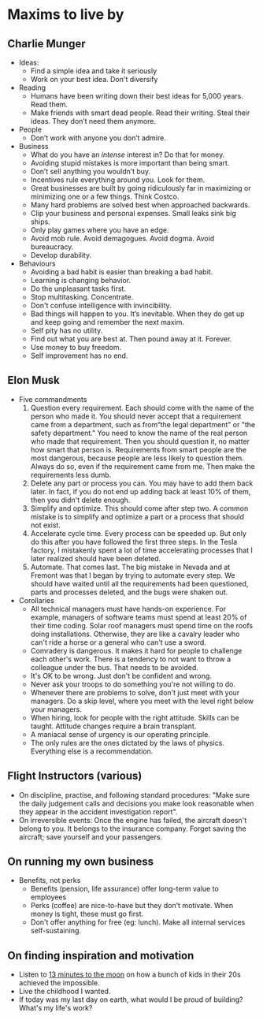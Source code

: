 # Maxims to live by

## Charlie Munger

- Ideas:
  - Find a simple idea and take it seriously
  - Work on your best idea. Don't diversify
- Reading
  - Humans have been writing down their best ideas for 5,000 years. Read them.
  - Make friends with smart dead people. Read their writing. Steal their ideas. They don’t need them anymore.
- People
  - Don’t work with anyone you don’t admire.
- Business
  - What do you have an *intense* interest in? Do that for money.
  - Avoiding stupid mistakes is more important than being smart.
  - Don’t sell anything you wouldn’t buy.
  - Incentives rule everything around you. Look for them.
  - Great businesses are built by going ridiculously far in maximizing or minimizing one or a few things. Think Costco.
  - Many hard problems are solved best when approached backwards.
  - Clip your business and personal expenses. Small leaks sink big ships.
  - Only play games where you have an edge.
  - Avoid mob rule. Avoid demagogues. Avoid dogma. Avoid bureaucracy.
  - Develop durability.
- Behaviours
  - Avoiding a bad habit is easier than breaking a bad habit.
  - Learning is changing behavior.
  - Do the unpleasant tasks first.
  - Stop multitasking. Concentrate.
  - Don't confuse intelligence with invincibility.
  - Bad things will happen to you. It’s inevitable. When they do get up and keep going and remember the next maxim.
  - Self pity has no utility.  
  - Find out what you are best at. Then pound away at it. Forever.
  - Use money to buy freedom.
  - Self improvement has no end.

## Elon Musk

- Five commandments
  1. Question every requirement. Each should come with the name of the person who made it. You should never accept that a requirement came from a department, such as from“the legal department" or "the safety department." You need to know the name of the real person who made that requirement. Then you should question it, no matter how smart that person is. Requirements from smart people are the most dangerous, because people are less likely to question them. Always do so, even if the requirement came from me. Then make the requirements less dumb.
  2. Delete any part or process you can. You may have to add them back later. In fact, if you do not end up adding back at least 10% of them, then you didn't delete enough.
  3. Simplify and optimize. This should come after step two. A common mistake is to simplify and optimize a part or a process that should not exist.
  4. Accelerate cycle time. Every process can be speeded up. But only do this after you have followed the first three steps. In the Tesla factory, I mistakenly spent a lot of time accelerating processes that I later realized should have been deleted.
  5. Automate. That comes last. The big mistake in Nevada and at Fremont was that I began by trying to automate every step. We should have waited until all the requirements had been questioned, parts and processes deleted, and the bugs were shaken out.
- Corollaries
  - All technical managers must have hands-on experience. For example, managers of software teams must spend at least 20% of their time coding. Solar roof managers must spend time on the roofs doing installations. Otherwise, they are like a cavalry leader who can't ride a horse or a general who can't use a sword.
  - Comradery is dangerous. It makes it hard for people to challenge each other's work. There is a tendency to not want to throw a colleague under the bus. That needs to be avoided.
  - It's OK to be wrong. Just don't be confident and wrong.
  - Never ask your troops to do something you're not willing to do.
  - Whenever there are problems to solve, don't just meet with your managers. Do a skip level, where you meet with the level right below your managers.
  - When hiring, look for people with the right attitude. Skills can be taught. Attitude changes require a brain transplant.
  - A maniacal sense of urgency is our operating principle.
  - The only rules are the ones dictated by the laws of physics. Everything else is a recommendation.

## Flight Instructors (various)

- On discipline, practise, and following standard procedures: "Make sure the daily judgement calls and decisions you make look reasonable when they appear in the accident investigation report".
- On irreversible events: Once the engine has failed, the aircraft doesn't belong to you. It belongs to the insurance company. Forget saving the aircraft; save yourself and your passengers.

## On running my own business

- Benefits, not perks
  - Benefits (pension, life assurance) offer long-term value to employees
  - Perks (coffee) are nice-to-have but they don't motivate. When money is tight, these must go first.
  - Don't offer anything for free (eg: lunch). Make all internal services self-sustaining.

## On finding inspiration and motivation

- Listen to [13 minutes to the moon](https://www.bbc.co.uk/programmes/w13xttx2) on how a bunch of kids in their 20s achieved the impossible.
- Live the childhood I wanted.
- If today was my last day on earth, what would I be proud of building? What's my life's work?
